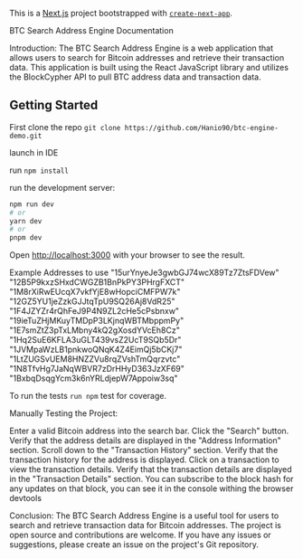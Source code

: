 This is a [Next.js](https://nextjs.org/) project bootstrapped with [`create-next-app`](https://github.com/vercel/next.js/tree/canary/packages/create-next-app).

BTC Search Address Engine Documentation

Introduction:
The BTC Search Address Engine is a web application that allows users to search for Bitcoin addresses and retrieve their transaction data. This application is built using the React JavaScript library and utilizes the BlockCypher API to pull BTC address data and transaction data.

## Getting Started

First clone the repo
`git clone https://github.com/Hanio90/btc-engine-demo.git`

launch in IDE

run `npm install`

run the development server:

```bash
npm run dev
# or
yarn dev
# or
pnpm dev
```

Open [http://localhost:3000](http://localhost:3000) with your browser to see the result.

Example Addresses to use
"15urYnyeJe3gwbGJ74wcX89Tz7ZtsFDVew"
"12B5P9kxzSHxdCWGZB1BnPkPY3PHrgFXCT"
"1M8rXiRwEUcqX7vkfYjE8wHopciCMFPW7k"
"12GZ5YU1jeZzkGJJtqTpU9SQ26Aj8VdR25"
"1F4JZYZr4rQhFeJ9P4N9ZL2cHe5cPsbnxw"
"19ieTuZHjMKuyTMDpP3LKjnqWBTMbppmPy"
"1E7smZtZ3pTxLMbny4kQ2gXosdYVcEh8Cz"
"1Hq2SuE6KFLA3uGLT439vsZ2UcT9SQb5Dr"
"1JVMpaWzLB1pnkwoQNqK4Z4EimQj5bCKj7"
"1LtZUGSvUEM8HNZZVu8rqZVshTmQqrzvtc"
"1N8TfvHg7JaNqWBVR7zDrHHyD363JzXF69"
"1BxbqDsqgYcm3k6nYRLdjepW7Appoiw3sq"

To run the tests `run npm` test for coverage.

Manually Testing the Project:

Enter a valid Bitcoin address into the search bar.
Click the "Search" button.
Verify that the address details are displayed in the "Address Information" section.
Scroll down to the "Transaction History" section.
Verify that the transaction history for the address is displayed.
Click on a transaction to view the transaction details.
Verify that the transaction details are displayed in the "Transaction Details" section.
You can subscribe to the block hash for any updates on that block, you can see it in the console withing the browser devtools

Conclusion:
The BTC Search Address Engine is a useful tool for users to search and retrieve transaction data for Bitcoin addresses. The project is open source and contributions are welcome. If you have any issues or suggestions, please create an issue on the project's Git repository.
